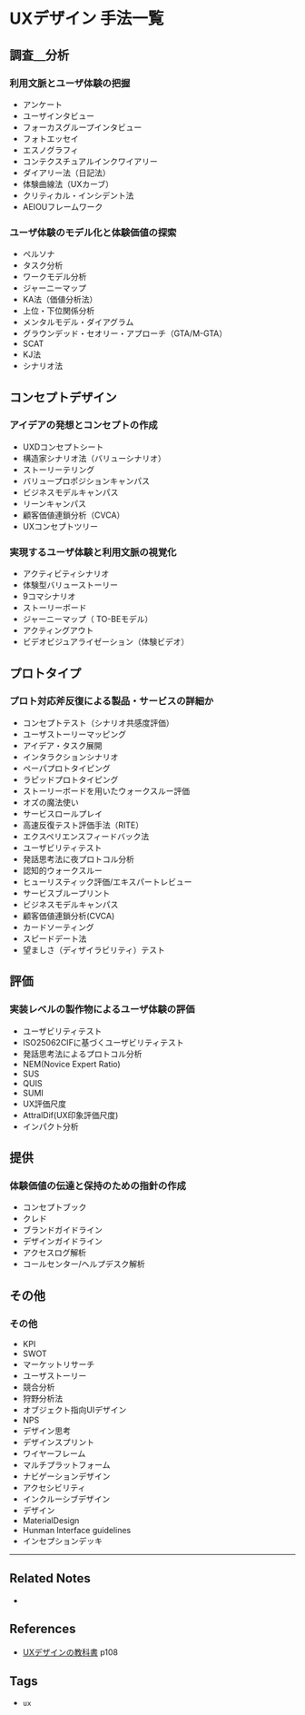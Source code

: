# UXデザイン 手法一覧
## 調査＿分析
### 利用文脈とユーザ体験の把握
- アンケート
- ユーザインタビュー
- フォーカスグループインタビュー
- フォトエッセイ
- エスノグラフィ
- コンテクスチュアルインクワイアリー
- ダイアリー法（日記法）
- 体験曲線法（UXカーブ）
- クリティカル・インシデント法
- AEIOUフレームワーク

### ユーザ体験のモデル化と体験価値の探索
- ペルソナ
- タスク分析
- ワークモデル分析
- ジャーニーマップ
- KA法（価値分析法）
- 上位・下位関係分析
- メンタルモデル・ダイアグラム
- グラウンデッド・セオリー・アプローチ（GTA/M-GTA）
- SCAT
- KJ法
- シナリオ法

## コンセプトデザイン
### アイデアの発想とコンセプトの作成
- UXDコンセプトシート
- 構造家シナリオ法（バリューシナリオ）
- ストーリーテリング
- バリュープロポジションキャンパス
- ビジネスモデルキャンパス
- リーンキャンパス
- 顧客価値連鎖分析（CVCA）
- UXコンセプトツリー

### 実現するユーザ体験と利用文脈の視覚化
- アクティビティシナリオ
- 体験型バリューストーリー
- 9コマシナリオ
- ストーリーボード
- ジャーニーマップ（ TO-BEモデル）
- アクティングアウト
- ビデオビジュアライゼーション（体験ビデオ）


## プロトタイプ
### プロト対応斧反復による製品・サービスの詳細か
- コンセプトテスト（シナリオ共感度評価）
- ユーザストーリーマッピング
- アイデア・タスク展開
- インタラクションシナリオ
- ペーパプロトタイピング
- ラピッドプロトタイピング
- ストーリーボードを用いたウォークスルー評価
- オズの魔法使い
- サービスロールプレイ
- 高速反復テスト評価手法（RITE）
- エクスペリエンスフィードバック法
- ユーザビリティテスト
- 発話思考法に夜プロトコル分析
- 認知的ウォークスルー
- ヒューリスティック評価/エキスパートレビュー
- サービスブループリント
- ビジネスモデルキャンパス
- 顧客価値連鎖分析(CVCA)
- カードソーティング
- スピードデート法
- 望ましさ（ディザイラビリティ）テスト

## 評価
### 実装レベルの製作物によるユーザ体験の評価
- ユーザビリティテスト
- ISO25062CIFに基づくユーザビリティテスト
- 発話思考法によるプロトコル分析
- NEM(Novice Expert Ratio)
- SUS
- QUIS
- SUMI
- UX評価尺度
- AttralDif(UX印象評価尺度)
- インパクト分析

## 提供
### 体験価値の伝達と保持のための指針の作成
- コンセプトブック
- クレド
- ブランドガイドライン
- デザインガイドライン
- アクセスログ解析
- コールセンター/ヘルプデスク解析

## その他
### その他
- KPI
- SWOT
- マーケットリサーチ
- ユーザストーリー
- 競合分析
- 狩野分析法
- オブジェクト指向UIデザイン
- NPS
- デザイン思考
- デザインスプリント
- ワイヤーフレーム
- マルチプラットフォーム
- ナビゲーションデザイン
- アクセシビリティ
- インクルーシブデザイン
- デザイン
- MaterialDesign
- Hunman Interface guidelines
- インセプションデッキ



---
## Related Notes
- 

## References
- [UXデザインの教科書](https://www.amazon.co.jp/dp/B09993DLMS/ref=dp-kindle-redirect?_encoding=UTF8&btkr=1) p108

## Tags
- `ux` 
